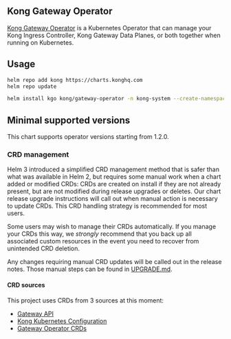 ## Kong Gateway Operator

[Kong Gateway Operator](https://docs.konghq.com/gateway-operator/latest/) is a Kubernetes Operator that can manage your Kong Ingress Controller, Kong Gateway Data Planes, or both together when running on Kubernetes.

## Usage

```bash
helm repo add kong https://charts.konghq.com
helm repo update

helm install kgo kong/gateway-operator -n kong-system --create-namespace
```

## Minimal supported versions

This chart supports operator versions starting from 1.2.0.

### CRD management

Helm 3 introduced a simplified CRD management method that is safer than what was
available in Helm 2, but requires some manual work when a chart added or modified CRDs:
CRDs are created on install if they are not already present, but are not modified during
release upgrades or deletes. Our chart release upgrade instructions will call out
when manual action is necessary to update CRDs. This CRD handling strategy is
recommended for most users.

Some users may wish to manage their CRDs automatically. If you manage your CRDs
this way, we _strongly_ recommend that you back up all associated custom
resources in the event you need to recover from unintended CRD deletion.

Any changes requiring manual CRD updates will be called out in the release notes.
Those manual steps can be found in [UPGRADE.md](UPGRADE.md).

#### CRD sources

This project uses CRDs from 3 sources at this moment:

- [Gateway API](https://gateway-api.sigs.k8s.io/)
- [Kong Kubernetes Configuration](https://github.com/Kong/kubernetes-configuration)
- [Gateway Operator CRDs](https://github.com/Kong/gateway-operator)
